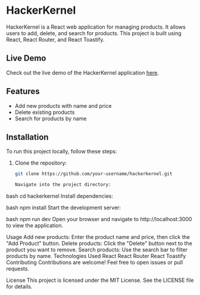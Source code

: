 # HackerKernel

HackerKernel is a React web application for managing products. It allows users to add, delete, and search for products. This project is built using React, React Router, and React Toastify.

## Live Demo

Check out the live demo of the HackerKernel application [here](https://reactjs-task-vjmx.onrender.com/).

## Features

- Add new products with name and price
- Delete existing products
- Search for products by name

## Installation

To run this project locally, follow these steps:

1. Clone the repository:

   ```bash
   git clone https://github.com/your-username/hackerkernel.git

   Navigate into the project directory:

bash
cd hackerkernel
Install dependencies:

bash
npm install
Start the development server:

bash
npm run dev
Open your browser and navigate to http://localhost:3000 to view the application.

Usage
Add new products: Enter the product name and price, then click the "Add Product" button.
Delete products: Click the "Delete" button next to the product you want to remove.
Search products: Use the search bar to filter products by name.
Technologies Used
React
React Router
React Toastify
Contributing
Contributions are welcome! Feel free to open issues or pull requests.

License
This project is licensed under the MIT License. See the LICENSE file for details.
